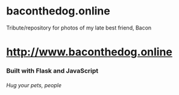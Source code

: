 # baconthedog.online
Tribute/repository for photos of my late best friend, Bacon

# http://www.baconthedog.online

### Built with Flask and JavaScript

###### Hug your pets, people
